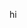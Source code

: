 <html>
  <head>
    <style>
p {
  background-image: url('https://stock.adobe.com/in/images/black-monotone-grain-texture-glitter-sand-background/122852515');
}
</style>

  </head>
  <body>
    <p>hi</p>
  </body>
</html>
<!---
2l7b/2l7b is a ✨ special ✨ repository because its `README.md` (this file) appears on your GitHub profile.
You can click the Preview link to take a look at your changes.
--->
